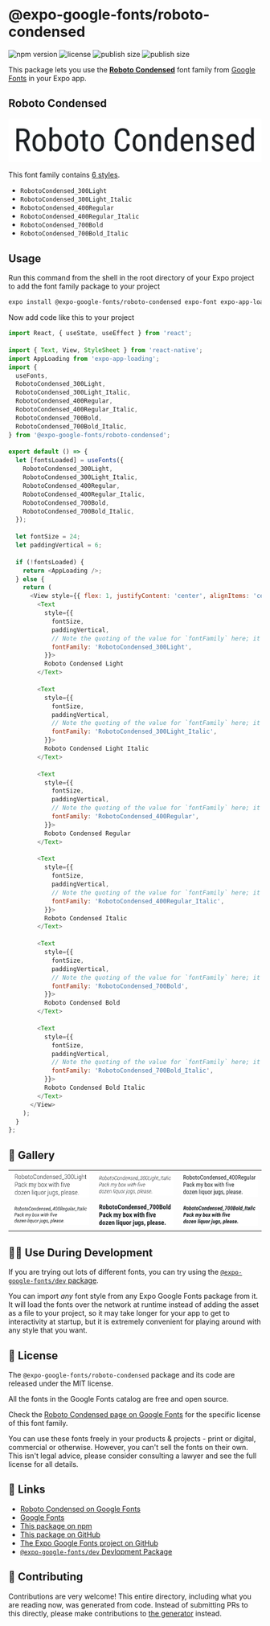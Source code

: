 # @expo-google-fonts/roboto-condensed

![npm version](https://flat.badgen.net/npm/v/@expo-google-fonts/roboto-condensed)
![license](https://flat.badgen.net/github/license/expo/google-fonts)
![publish size](https://flat.badgen.net/packagephobia/install/@expo-google-fonts/roboto-condensed)
![publish size](https://flat.badgen.net/packagephobia/publish/@expo-google-fonts/roboto-condensed)

This package lets you use the [**Roboto Condensed**](https://fonts.google.com/specimen/Roboto+Condensed) font family from [Google Fonts](https://fonts.google.com/) in your Expo app.

## Roboto Condensed

![Roboto Condensed](./font-family.png)

This font family contains [6 styles](#-gallery).

- `RobotoCondensed_300Light`
- `RobotoCondensed_300Light_Italic`
- `RobotoCondensed_400Regular`
- `RobotoCondensed_400Regular_Italic`
- `RobotoCondensed_700Bold`
- `RobotoCondensed_700Bold_Italic`

## Usage

Run this command from the shell in the root directory of your Expo project to add the font family package to your project
```sh
expo install @expo-google-fonts/roboto-condensed expo-font expo-app-loading
```

Now add code like this to your project
```js
import React, { useState, useEffect } from 'react';

import { Text, View, StyleSheet } from 'react-native';
import AppLoading from 'expo-app-loading';
import {
  useFonts,
  RobotoCondensed_300Light,
  RobotoCondensed_300Light_Italic,
  RobotoCondensed_400Regular,
  RobotoCondensed_400Regular_Italic,
  RobotoCondensed_700Bold,
  RobotoCondensed_700Bold_Italic,
} from '@expo-google-fonts/roboto-condensed';

export default () => {
  let [fontsLoaded] = useFonts({
    RobotoCondensed_300Light,
    RobotoCondensed_300Light_Italic,
    RobotoCondensed_400Regular,
    RobotoCondensed_400Regular_Italic,
    RobotoCondensed_700Bold,
    RobotoCondensed_700Bold_Italic,
  });

  let fontSize = 24;
  let paddingVertical = 6;

  if (!fontsLoaded) {
    return <AppLoading />;
  } else {
    return (
      <View style={{ flex: 1, justifyContent: 'center', alignItems: 'center' }}>
        <Text
          style={{
            fontSize,
            paddingVertical,
            // Note the quoting of the value for `fontFamily` here; it expects a string!
            fontFamily: 'RobotoCondensed_300Light',
          }}>
          Roboto Condensed Light
        </Text>

        <Text
          style={{
            fontSize,
            paddingVertical,
            // Note the quoting of the value for `fontFamily` here; it expects a string!
            fontFamily: 'RobotoCondensed_300Light_Italic',
          }}>
          Roboto Condensed Light Italic
        </Text>

        <Text
          style={{
            fontSize,
            paddingVertical,
            // Note the quoting of the value for `fontFamily` here; it expects a string!
            fontFamily: 'RobotoCondensed_400Regular',
          }}>
          Roboto Condensed Regular
        </Text>

        <Text
          style={{
            fontSize,
            paddingVertical,
            // Note the quoting of the value for `fontFamily` here; it expects a string!
            fontFamily: 'RobotoCondensed_400Regular_Italic',
          }}>
          Roboto Condensed Italic
        </Text>

        <Text
          style={{
            fontSize,
            paddingVertical,
            // Note the quoting of the value for `fontFamily` here; it expects a string!
            fontFamily: 'RobotoCondensed_700Bold',
          }}>
          Roboto Condensed Bold
        </Text>

        <Text
          style={{
            fontSize,
            paddingVertical,
            // Note the quoting of the value for `fontFamily` here; it expects a string!
            fontFamily: 'RobotoCondensed_700Bold_Italic',
          }}>
          Roboto Condensed Bold Italic
        </Text>
      </View>
    );
  }
};

```

## 🔡 Gallery


||||
|-|-|-|
|![RobotoCondensed_300Light](./RobotoCondensed_300Light.ttf.png)|![RobotoCondensed_300Light_Italic](./RobotoCondensed_300Light_Italic.ttf.png)|![RobotoCondensed_400Regular](./RobotoCondensed_400Regular.ttf.png)||
|![RobotoCondensed_400Regular_Italic](./RobotoCondensed_400Regular_Italic.ttf.png)|![RobotoCondensed_700Bold](./RobotoCondensed_700Bold.ttf.png)|![RobotoCondensed_700Bold_Italic](./RobotoCondensed_700Bold_Italic.ttf.png)||


## 👩‍💻 Use During Development

If you are trying out lots of different fonts, you can try using the [`@expo-google-fonts/dev` package](https://github.com/expo/google-fonts/tree/master/font-packages/dev#readme).

You can import *any* font style from any Expo Google Fonts package from it. It will load the fonts
over the network at runtime instead of adding the asset as a file to your project, so it may take longer
for your app to get to interactivity at startup, but it is extremely convenient
for playing around with any style that you want.

## 📖 License

The `@expo-google-fonts/roboto-condensed` package and its code are released under the MIT license.

All the fonts in the Google Fonts catalog are free and open source.

Check the [Roboto Condensed page on Google Fonts](https://fonts.google.com/specimen/Roboto+Condensed) for the specific license of this font family.

You can use these fonts freely in your products & projects - print or digital, commercial or otherwise. However, you can't sell the fonts on their own. This isn't legal advice, please consider consulting a lawyer and see the full license for all details.

## 🔗 Links

- [Roboto Condensed on Google Fonts](https://fonts.google.com/specimen/Roboto+Condensed)
- [Google Fonts](https://fonts.google.com/)
- [This package on npm](https://www.npmjs.com/package/@expo-google-fonts/roboto-condensed)
- [This package on GitHub](https://github.com/expo/google-fonts/tree/master/font-packages/roboto-condensed)
- [The Expo Google Fonts project on GitHub](https://github.com/expo/google-fonts)
- [`@expo-google-fonts/dev` Devlopment Package](https://github.com/expo/google-fonts/tree/master/font-packages/dev)

## 🤝 Contributing

Contributions are very welcome! This entire directory, including what you are reading now, was generated from code. Instead of submitting PRs to this directly, please make contributions to [the generator](https://github.com/expo/google-fonts/tree/master/packages/generator) instead.
